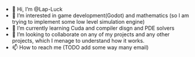 - 👋 Hi, I’m @Lap-Luck
- 👀 I’m interested in game development(Godot) and mathematics (so l am trying to implement some low level simulation engine)
- 🌱 I’m currently learning Cuda and compiler disgn and PDE solvers
- 💞️ I’m looking to collaborate on any of my projects and any other projects, which I menage to understand how it works.
- 📫 How to reach me (TODO add some way many email)

<!---
Lap-Luck/Lap-Luck is a ✨ special ✨ repository because its `README.md` (this file) appears on your GitHub profile.
You can click the Preview link to take a look at your changes.
--->
